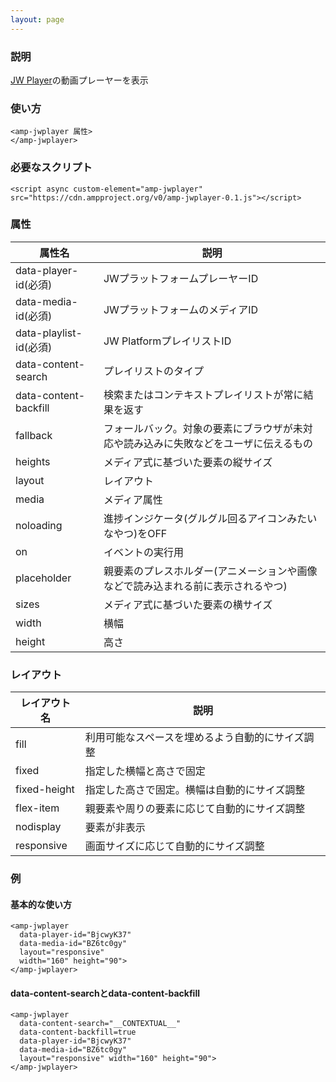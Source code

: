 ```yaml
---
layout: page
---
```


### 説明

[JW Player](https://www.jwplayer.com/)の動画プレーヤーを表示

### 使い方

    <amp-jwplayer 属性>
    </amp-jwplayer>

### 必要なスクリプト

    <script async custom-element="amp-jwplayer" src="https://cdn.ampproject.org/v0/amp-jwplayer-0.1.js"></script>

### 属性

| 属性名                 | 説明                                                   |
|------------------------|--------------------------------------------------------|
| data-player-id(必須)   | JWプラットフォームプレーヤーID                                      |
| data-media-id(必須)    | JWプラットフォームのメディアID                                      |
| data-playlist-id(必須) | JW PlatformプレイリストID                                    |
| data-content-search    | プレイリストのタイプ                                             |
| data-content-backfill  | 検索またはコンテキストプレイリストが常に結果を返す                        |
| fallback               | フォールバック。対象の要素にブラウザが未対応や読み込みに失敗などをユーザに伝えるもの |
| heights                | メディア式に基づいた要素の縦サイズ                                 |
| layout                 | レイアウト                                                  |
| media                  | メディア属性                                               |
| noloading              | 進捗インジケータ(グルグル回るアイコンみたいなやつ)をOFF                      |
| on                     | イベントの実行用                                            |
| placeholder            | 親要素のプレスホルダー(アニメーションや画像などで読み込まれる前に表示されるやつ)    |
| sizes                  | メディア式に基づいた要素の横サイズ                                 |
| width                  | 横幅                                                   |
| height                 | 高さ                                                    |

### レイアウト

| レイアウト名      | 説明                               |
|--------------|----------------------------------|
| fill         | 利用可能なスペースを埋めるよう自動的にサイズ調整 |
| fixed        | 指定した横幅と高さで固定                |
| fixed-height | 指定した高さで固定。横幅は自動的にサイズ調整 |
| flex-item    | 親要素や周りの要素に応じて自動的にサイズ調整 |
| nodisplay    | 要素が非表示                        |
| responsive   | 画面サイズに応じて自動的にサイズ調整         |

### 例

#### 基本的な使い方

    <amp-jwplayer
      data-player-id="BjcwyK37"
      data-media-id="BZ6tc0gy"
      layout="responsive"
      width="160" height="90">
    </amp-jwplayer>

#### data-content-searchとdata-content-backfill

    <amp-jwplayer
      data-content-search="__CONTEXTUAL__"
      data-content-backfill=true
      data-player-id="BjcwyK37"
      data-media-id="BZ6tc0gy"
      layout="responsive" width="160" height="90">
    </amp-jwplayer>
